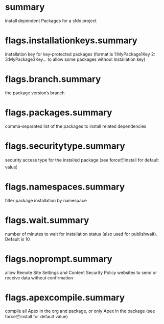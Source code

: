 # summary

install dependent Packages for a sfdx project

# flags.installationkeys.summary

installation key for key-protected packages (format is 1:MyPackage1Key 2: 3:MyPackage3Key... to allow some packages without installation key)

# flags.branch.summary

the package version’s branch

# flags.packages.summary

comma-separated list of the packages to install related dependencies

# flags.securitytype.summary

security access type for the installed package (see force:package:install for default value)

# flags.namespaces.summary

filter package installation by namespace

# flags.wait.summary

number of minutes to wait for installation status (also used for publishwait). Default is 10

# flags.noprompt.summary

allow Remote Site Settings and Content Security Policy websites to send or receive data without confirmation

# flags.apexcompile.summary

compile all Apex in the org and package, or only Apex in the package (see force:package:install for default value)

